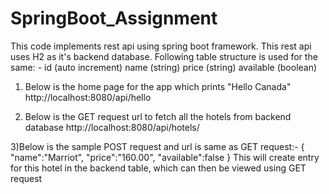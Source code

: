 # SpringBoot_Assignment
This code implements rest api using spring boot framework. This rest api uses H2 as it's backend database. 
Following table structure is used for the same: -
id (auto increment)
name (string)
price (string)
available (boolean)

1) Below is the home page for the app which prints "Hello Canada"
http://localhost:8080/api/hello

2) Below is the GET request url to fetch all the hotels from backend database
http://localhost:8080/api/hotels/

3)Below is the sample POST request and url is same as GET request:-
{
	"name":"Marriot",
	"price":"160.00",
	"available":false
}
This will create entry for this hotel in the backend table, which can then be viewed using GET request
